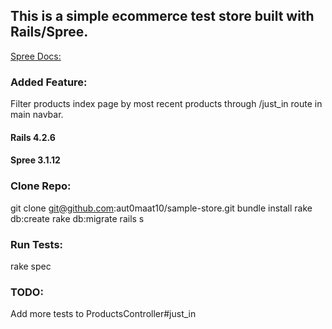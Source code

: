 ## This is a simple ecommerce test store built with Rails/Spree.

[Spree Docs:](https://guides.spreecommerce.org/)

### Added Feature: 
Filter products index page by most recent products through /just_in route in main navbar.

#### Rails 4.2.6
#### Spree 3.1.12

### Clone Repo:

git clone git@github.com:aut0maat10/sample-store.git
bundle install
rake db:create
rake db:migrate
rails s

### Run Tests:
rake spec

### TODO:
Add more tests to ProductsController#just_in







